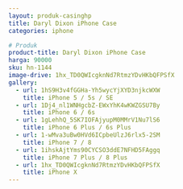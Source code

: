 ```yaml
---
layout: produk-casinghp
title: Daryl Dixon iPhone Case
categories: iphone

# Produk
product-title: Daryl Dixon iPhone Case
harga: 90000
sku: hn-1144
image-drive: 1hx_TD0QWIcgknNd7RtmzYDvHKbQFPSfX
gallery:
  - url: 1hS9H3v4fGGHa-Yh5wycYjXYD3njkcWXW
    title: iPhone 5 / 5s / SE
  - url: 1Dj4_nl1WNHgcbZ-EWxYhK4wKWZGSU7By
    title: iPhone 6 / 6s
  - url: 1gLehhQ_5SK7IOFAjyupM0MMrV1Nu7lS6
    title: iPhone 6 Plus / 6s Plus
  - url: 1-wMva3uBw0HVd6ICpbeUlzJ6rlx5-2SM
    title: iPhone 7 / 8
  - url: 1ihskAjtYms90CYCSO3ddE7NFHD5FAggq
    title: iPhone 7 Plus / 8 Plus
  - url: 1hx_TD0QWIcgknNd7RtmzYDvHKbQFPSfX
    title: iPhone X
---
```

